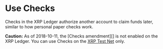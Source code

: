 # Use Checks

Checks in the XRP Ledger authorize another account to claim funds later, similar to how personal paper checks work.

**Caution:** As of 2018-10-11, the [Checks amendment][] is not enabled on the XRP Ledger. You can use Checks on the [XRP Test Net](xrp-test-net-faucet.html) only.
